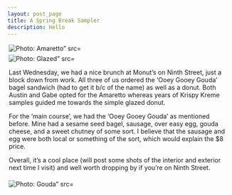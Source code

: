 ```yaml
---
layout: post_page
title: A Spring Break Sampler
description: Hello
---
```


<a href="Images/2015.03.13/amaretto.jpg" style="display:inline-block;margin:3px;text-decoration:none;"> 
<img alt="Photo: Amaretto” src="http://nmlin.org/Images/2015.03.13/amaretto.jpg" style="max-width:274px;">
<a href="Images/2015.03.13/glazed.jpg" style="display:inline-block;margin:3px;text-decoration:none;"> 
<img alt="Photo: Glazed” src="http://nmlin.org/Images/2015.03.13/glazed.jpg" style="max-width:274px;">

Last Wednesday, we had a nice brunch at Monut’s on Ninth Street, just a block down from work. All three of us ordered the ‘Ooey Gooey Gouda’ bagel sandwich (had to get it b/c of the name) as well as a donut. Both Austin and Gabe opted for the Amaretto whereas years of Krispy Kreme samples guided me towards the simple glazed donut.

For the ‘main course’, we had the ‘Ooey Gooey Gouda’ as mentioned before. Mine had a sesame seed bagel, sausage, over easy egg, gouda cheese, and a sweet chutney of some sort. I believe that the sausage and egg were both local or something of the sort, which would explain the $8 price. 

Overall, it’s a cool place (will post some shots of the interior and exterior next time I visit) and well worth dropping by if you’re on Ninth Street.

<a href="Images/2015.03.13/gouda.jpg" style="display:inline-block;margin:3px;text-decoration:none;"> 
<img alt="Photo: Gouda” src="http://nmlin.org/Images/2015.03.13/gouda.jpg" style="max-width:550px;">
